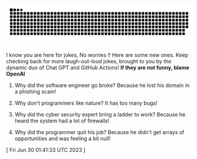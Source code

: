 <picture>
  <source media="(prefers-color-scheme: dark)" srcset="https://raw.githubusercontent.com/platane/platane/output/github-contribution-grid-snake-dark.svg">
  <source media="(prefers-color-scheme: light)" srcset="https://raw.githubusercontent.com/platane/platane/output/github-contribution-grid-snake.svg">
  <img alt="github contribution grid snake animation" src="https://raw.githubusercontent.com/platane/platane/output/github-contribution-grid-snake.svg">
</picture>


I know you are here for jokes, No worries !!
Here are some new ones. Keep checking back for more laugh-out-loud jokes, brought to you by the dynamic duo of Chat GPT and GitHub Actions! __If they are not funny, blame OpenAI__
 
1. Why did the software engineer go broke? Because he lost his domain in a phishing scam!

2. Why don't programmers like nature? It has too many bugs!

3. Why did the cyber security expert bring a ladder to work? Because he heard the system had a lot of firewalls!

4. Why did the programmer quit his job? Because he didn't get arrays of opportunities and was feeling a bit null!
 
[ 
Fri Jun 30 01:41:33 UTC 2023
 ]
